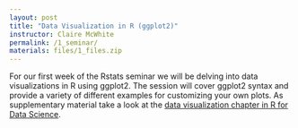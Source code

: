 ```yaml
---
layout: post
title: "Data Visualization in R (ggplot2)"
instructor: Claire McWhite
permalink: /1_seminar/
materials: files/1_files.zip
---
```


For our first week of the Rstats seminar we will be delving into data visualizations in R using ggplot2. The session will cover ggplot2 syntax and provide a variety of different examples for customizing your own plots. As supplementary material take a look at the [data visualization chapter in R for Data Science](http://r4ds.had.co.nz/data-visualisation.html).

